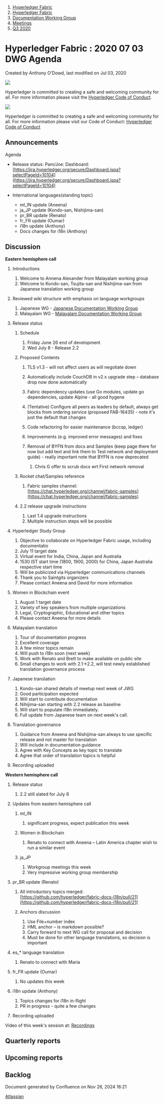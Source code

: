 1. [Hyperledger Fabric](index.html)
2. [Hyperledger Fabric](Hyperledger-Fabric_22839309.html)
3. [Documentation Working Group](Documentation-Working-Group_22839782.html)
4. [Meetings](Meetings_22839778.html)
5. [Q3 2020](Q3-2020_22842040.html)

# Hyperledger Fabric : 2020 07 03 DWG Agenda

Created by Anthony O'Dowd, last modified on Jul 03, 2020

![](https://wiki.hyperledger.org/download/attachments/2392771/welcome.png?version=2&modificationDate=1572450107000&api=v2)

Hyperledger is committed to creating a safe and welcoming community for all. For more information please visit the [Hyperledger Code of Conduct](https://lf-hyperledger.atlassian.net/wiki/spaces/HYP/pages/19595281/Hyperledger+Code+of+Conduct).

![](https://wiki.hyperledger.org/download/attachments/29034696/Antitrustnotice.png?version=1&modificationDate=1581695654000&api=v2)

Hyperledger is committed to creating a safe and welcoming community for all. For more information please visit our Code of Conduct: [Hyperledger Code of Conduct](https://lf-hyperledger.atlassian.net/wiki/spaces/HYP/pages/19595281/Hyperledger+Code+of+Conduct)

## Announcements

Agenda

- Release status: Pam/Joe: Dashboard: [https://jira.hyperledger.org/secure/Dashboard.jspa?selectPageId=10104](https://jira.hyperledger.org/secure/Dashboard.jspa?selectPageId=10104)
- International languages(standing topic)
  
  - ml\_IN update (Aneena)
  - ja\_JP update (Kondo-san, Nishijima-san)
  - pr\_BR update (Renato)
  - fr\_FR update (Oumar)
  - i18n update (Anthony)
  - Docs changes for i18n (Anthony)

## Discussion

**Eastern hemisphere call**

1. Introductions
   
   1. Welcome to Annena Alexander from Malayalam working group
   2. Welcome to Kondo-san, Tsujita-san and Nishijima-san from Japanese translation working group
2. Reviewed wiki structure with emphasis on language workgroups
   
   1. Japanese WG - [Japanese Documentation Working Group](https://lf-hyperledger.atlassian.net/wiki/display/fabric/Japanese+Documentation+Working+Group)
   2. Malayalam WG - [Malayalam Documentation Working Group](https://lf-hyperledger.atlassian.net/wiki/display/fabric/Malayalam+Documentation++Working+Group)
3. Release status
   
   1. Schedule
      
      1. Friday June 26 end of development
      2. Wed July 8 - Release 2.2
   2. Proposed Contents
      
      1. TLS v1.3 - will not affect users as will negotiate down
      2. Automatically include CouchDB in v2.x upgrade step – database drop now done automatically
      3. Fabric dependency updates (use Go modules, update go dependencies, update Alpine - all good hygene
      4. (Tentative) Configure all peers as leaders by default, always get blocks from ordering service (proposed FAB-16435) - note it's just the default that changes
      5. Code refactoring for easier maintenance (bccsp, ledger)
      6. Improvements (e.g. improved error messages) and fixes
      7. Removal of BYFN from docs and Samples (keep page there for now but add text and link them to Test network and deployment guide) - really important note that BYFN is now deprecated
         
         1. Chris G offer to scrub docs wrt First network removal
   3. Rocket chat/Samples reference
      
      1. Fabric samples channel: [https://chat.hyperledger.org/channel/fabric-samples](https://chat.hyperledger.org/channel/fabric-samples)
   4. 2.2 release upgrade instructions
      
      1. Last 1.4 upgrade instructions
      2. Multiple instruction steps will be possible
4. Hyperledger Study Group
   
   1. Objective to collaborate on Hyperledger Fabric usage, including documentatio
   2. July 11 target date
   3. Virtual event for India, China, Japan and Australia
   4. 1530 IST start time (1800, 1900, 2000) for China, Japan Australia respective start time
   5. Will be publicized via Hyperledger communications channels
   6. Thank you to Saintgits organizers
   7. Please contact Aneena and David for more information
5. Women in Blockchain event
   
   1. August 1 target date
   2. Variety of key speakers from multiple organizations
   3. Legal, Cryptographic, Educational and other topics
   4. Please contact Aneena for more details
6. Malayalam translation
   
   1. Tour of documentation progress
   2. Excellent coverage
   3. A few minor topics remain
   4. Will push to i18n soon (next week)
   5. Work with Renato and Brett to make available on public site
   6. Small changes to work with 2.1→2.2, will test newly established translation governance process
7. Japanese translation
   
   1. Kondo-san shared details of meetup next week of JWG
   2. Good participation expected
   3. Will start to contribute documentation
   4. Nihijima-san starting with 2.2 release as baseline
   5. Will start to populate i18n immediately.
   6. Full update from Japanese team on next week's call.
8. Translation governance
   
   1. Guidance from Aneena and Nishijima-san always to use specific release and not master for translation
   2. Will include in documentation guidance
   3. Agree with Key Concepts as key topic to translate
   4. Agree that order of translation topics is helpful
9. Recording uploaded

**Western hemisphere call**

1. Release status
   
   1. 2.2 still slated for July 8
2. Updates from eastern hemisphere call
   
   1. ml\_IN
      
      1. significant progress, expect publication this week
   2. Women in Blockchain
      
      1. Renato to connect with Aneena – Latin America chapter wish to run a similar event
   3. ja\_JP
      
      1. Workgroup meetings this week
      2. Very impressive working group membership
3. pr\_BR update (Renato)
   
   1. All introductory topics merged: [https://github.com/hyperledger/fabric-docs-i18n/pull/21](https://github.com/hyperledger/fabric-docs-i18n/pull/21)
   2. Anchors discussion
      
      1. Use File+number index
      2. HML anchor – is markdown possible?
      3. Carry forward to next WG call for proposal and decision
      4. Must be done for other language translations, so decision is important
4. es\_* language translation
   
   1. Renato to connect with Maria
5. fr\_FR update (Oumar)
   
   1. No updates this week
6. i18n update (Anthony)
   
   1. Topics changes for i18n in-flight
   2. PR in progress - quite a few changes
7. Recording uploaded

Video of this week's session at: [Recordings](https://lf-hyperledger.atlassian.net/wiki/display/fabric/Recordings)

## Quarterly reports

## Upcoming reports

## Backlog

Document generated by Confluence on Nov 26, 2024 16:21

[Atlassian](http://www.atlassian.com/)
